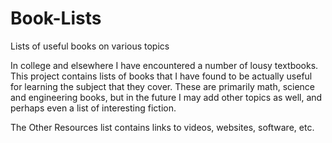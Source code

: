 # Book-Lists
Lists of useful books on various topics

In college and elsewhere I have encountered a number of lousy textbooks.  This project contains lists of books that
I have found to be actually useful for learning the subject that they cover.  These are primarily math, science and
engineering books, but in the future I may add other topics as well, and perhaps even a list of interesting fiction.

The Other Resources list contains links to videos, websites, software, etc.
